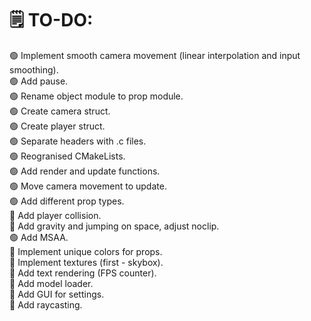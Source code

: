 # 🗒️ TO-DO:
🟢 Implement smooth camera movement (linear interpolation and input smoothing).\
🟢 Add pause.\
🟢 Rename object module to prop module.\
🟢 Create camera struct.\
🟢 Create player struct.\
🟢 Separate headers with .c files.\
🟢 Reogranised CMakeLists.\
🟢 Add render and update functions.\
🟢 Move camera movement to update.\
🟢 Add different prop types.\
🔴 Add player collision.\
🔴 Add gravity and jumping on space, adjust noclip.\
🟢 Add MSAA.\
🔴 Implement unique colors for props.\
🔴 Implement textures (first - skybox).\
🔴 Add text rendering (FPS counter).\
🔴 Add model loader.\
🔴 Add GUI for settings.\
🔴 Add raycasting.